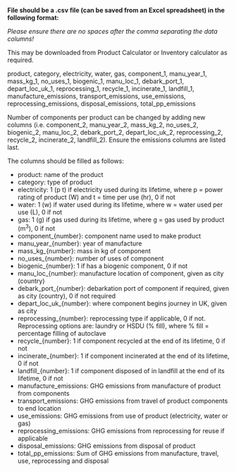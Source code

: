 **File should be a .csv file (can be saved from an Excel spreadsheet) in the following format:**

*Please ensure there are no spaces after the comma separating the data columns!*

This may be downloaded from Product Calculator or Inventory calculator as required.

product, category, electricity, water, gas, component_1, manu_year_1, mass_kg_1, no_uses_1, biogenic_1, manu_loc_1, debark_port_1, depart_loc_uk_1, reprocessing_1, recycle_1, incinerate_1, landfill_1, manufacture_emissions, transport_emissions, use_emissions, reprocessing_emissions, disposal_emissions, total_pp_emissions

Number of components per product can be changed by adding new columns (i.e. component_2, manu_year_2, mass_kg_2, no_uses_2, biogenic_2, manu_loc_2, debark_port_2, depart_loc_uk_2, reprocessing_2, recycle_2, incinerate_2, landfill_2). Ensure the emissions columns are listed last.

The columns should be filled as follows:
- product: name of the product
- category: type of product
- electricity: 1 (p t) if electricity used during its lifetime, where p = power rating of product (W) and t = time per use (hr), 0 if not
- water: 1 (w) if water used during its lifetime, where w = water used per use (L), 0 if not
- gas: 1 (g) if gas used during its lifetime, where g = gas used by product (m$^{3}$), 0 if not
- component_{number}: component name used to make product
- manu_year_{number}: year of manufacture
- mass_kg_{number}: mass in kg of component
- no_uses_{number}: number of uses of component
- biogenic_{number}: 1 if has a biogenic component, 0 if not
- manu_loc_{number}: manufacture location of component, given as city (country)
- debark_port_{number}: debarkation port of component if required, given as city (country), 0 if not required
- depart_loc_uk_{number}: where component begins journey in UK, given as city
- reprocessing_{number}: reprocessing type if applicable, 0 if not. Reprocessing options are: laundry or HSDU (% fill), where % fill = percentage filling of autoclave
- recycle_{number}: 1 if component recycled at the end of its lifetime, 0 if not
- incinerate_{number}: 1 if component incinerated at the end of its lifetime, 0 if not
- landfill_{number}: 1 if component disposed of in landfill at the end of its lifetime, 0 if not
- manufacture_emissions: GHG emissions from manufacture of product from components
- transport_emissions: GHG emissions from travel of product components to end location
- use_emissions: GHG emissions from use of product (electricity, water or gas)
- reprocessing_emissions: GHG emissions from reprocessing for reuse if applicable
- disposal_emissions: GHG emissions from disposal of product
- total_pp_emissions: Sum of GHG emissions from manufacture, travel, use, reprocessing and disposal

